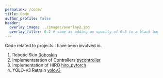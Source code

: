 ```yaml
---
permalink: /code/
title: Code
author_profile: false
header:
  overlay_image: ../images/overlay2.jpg
  overlay_filter: 0.2 # same as adding an opacity of 0.5 to a black background
---
```


Code related to projects I have been involved in.

1. Robotic Skin [Roboskin](https://github.com/HIRO-group/ros_robotic_skin)
2. Implementatation of Controllers [pycontroller](https://github.com/watakandai/pycontroller)
3. Implementation of HIRO [hiro_pytorch](https://github.com/watakandai/hiro_pytorch)
4. YOLO-v3 Retrain [yolov3](https://github.com/watakandai/YOLOv3_original_object)
